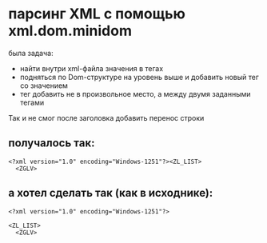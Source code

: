 # парсинг XML с помощью xml.dom.minidom
была задача:
- найти внутри xml-файла значения в тегах
- подняться по Dom-структуре на уровень выше и добавить новый тег со значением
- тег добавить не в произвольное место, а между двумя заданными тегами


Так и не смог после заголовка добавить перенос строки

## получалось так:
```
<?xml version="1.0" encoding="Windows-1251"?><ZL_LIST>
  <ZGLV>
```

## а хотел сделать так (как в исходнике):
```
<?xml version="1.0" encoding="Windows-1251"?>

<ZL_LIST>
  <ZGLV>
```

